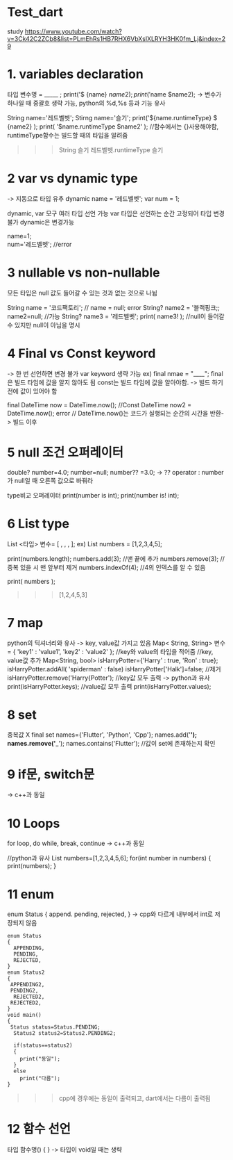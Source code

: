 # Test_dart
study https://www.youtube.com/watch?v=3Ck42C2ZCb8&list=PLmEhRs1HB7RHX6VbXslXLRYH3HK0fm_Lj&index=29
# 1. variables declaration
  타입 변수명 = _____ ;
  print('$ {name} ${name2}); 
  print('$name $name2); 
  -> 변수가 하나일 때 중괄호 생략 가능, python의 %d,%s 등과 기능 유사
  
  String name='레드벨벳';
  Stirng name='슬기';
  print('${name.runtimeType} $ {name2} );
  print( '$name.runtimeType $name2' );      //함수에서는 {}사용해야함, runtimeType함수는 빌드할 때의 타입을 알려줌
  >>> String 슬기
      레드벨벳.runtimeType 슬기
      
  
# 2 var vs dynamic type
  -> 지동으로 타입 유추
  dynamic name = '레드벨벳';
  var num = 1;
  
  dynamic, var 모구 여러 타입 선언 가능
  var 타입은 선언하는 순간 고정되어 타입 변경 불가
  dynamic은 변경가능
  
  name=1;    
  num='레드벨벳';     //error
  
 
 # 3 nullable vs non-nullable
  모든 타입은 null 값도 들어갈 수 있는 것과 없는 것으로 나뉨
  
  String name = '코드팩토리';
  // name = null;       error
  String? name2 = '블랙핑크;;
  name2=null;         //가능
  String? name3 = '레드벨벳';
  print( name3! );    //null이 들어갈 수 있지만 null이 아님을 명시
 
 
 # 4 Final vs Const keyword
  -> 한 번 선언하면 변경 불가
  var keyword 생략 가능 ex) final nmae = "____";
  final은 빌드 타임에 값을 알지 않아도 됨
   const는 빌드 타임에 값을 알아야함. -> 빌드 하기전에 값이 있어야 함
 
  final DateTime now = DateTime.now();
  //Const DateTime now2 = DateTime.now();     error
  // DateTime.now()는 코드가 실행되는 순간의 시간을 반환-> 빌드 이후 
# 5 null 조건 오퍼레이터
  double? number=4.0;
  number=null;
  number?? =3.0;
  -> ?? operator : number가 null일 때 오른쪽 값으로 바꿔라
  
  type비교 오퍼레이터
  print(number is int);
  print(number is! int);
  
# 6 List type
  List <타입> 변수= [ , , , ];
  ex) List <int> numbers = [1,2,3,4,5];
  
  print(numbers.length);
  numbers.add(3);      //맨 끝에 추가
  numbers.remove(3);   //중복 있을 시 맨 앞부터 제거
  numbers.indexOf(4);  //4의 인덱스를 알 수 있음
  
  print( numbers );
  >>> [1,2,4,5,3]
  
# 7 map
   python의 딕셔너리와 유사 -> key, value값 가지고 있음
   Map< String, String> 변수 = { 'key1' : 'value1', 'key2' : 'value2' };
   //key와 value의 타입을 적어줌
   //key, value값 추가
   Map<String, bool> isHarryPotter={'Harry' : true, 'Ron' : true};
   isHarryPotter.addAll( 'spiderman' : false)
   isHarryPotter['Halk']=false;
   //제거
   isHarryPotter.remove('Harry{Potter');
   //key값 모두 출력 -> python과 유사
   print(isHarryPotter.keys);
   //value값 모두 출력
   print(isHarryPotter.values);
  
# 8 set
  중복값 X
  final set <String> names={'Flutter', 'Python', 'Cpp'};
  names.add('__');
  names.remove('___');
  names.contains('Flutter');    //값이 set에 존재하는지 확인
 
# 9 if문, switch문
  -> c++과 동일
  
# 10 Loops
  for loop, do while, break, continue -> c++과 동일
  
  //python과 유사
  List <int> numbers=[1,2,3,4,5,6];
  for(int number in numbers)
  {
    print(numbers);
  }
  
# 11 enum 
  enum Status
  {
    append.
    pending,
    rejected,
  }
  -> cpp와 다르게 내부에서 int로 저장되지 않음
    
    enum Status
    {
      APPENDING,
      PENDING,
      REJECTED,
    }
    enum Status2
    {
     APPENDING2,
     PENDING2,
      REJECTED2,
     REJECTED2,
    }
    void main() 
    {
     Status status=Status.PENDING;
      Status2 status2=Status2.PENDING2;
  
      if(status==status2)
      {
        print("동일");
      }   
      else
        print("다름");
    }
    
   >>> cpp에 경우에는 동일이 출력되고, dart에서는 다름이 출력됨
 # 12 함수 선언
  타입 함수명()
  {
  }
  -> 타입이 void일 때는 생략 
